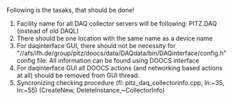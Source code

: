 
Following is the tasaks, that should be done!

1. Facility name for all DAQ collector servers will be following: PITZ.DAQ (instead of old DAQL)
2. There should be one location with the same name as a device name
2. For daqinterface GUI, there should not be necessity for 
	"//afs/ifh.de/group/pitz/doocs/data/DAQdata/bin/DAQinterface/config.h" config file.
	All information can be found using DOOCS interface
3. For daqinterface GUI all DOOCS actions (and networking based actions at all) should be 
	removed from GUI thread.
4. Syncronizing checking procedure (fl: pitz_daq_collectorinfo.cpp, ln:~35, ln:~55) (CreateNew, DeleteInstance,~CollectorInfo)
